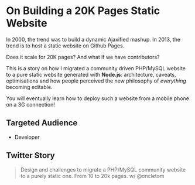 # On Building a 20K Pages Static Website

In 2000, the trend was to build a dynamic Ajaxified mashup.
In 2013, the trend is to host a static website on Github Pages.

Does it scale for 20K pages? And what if we have contributors?

This is a story on how I migrated a community driven PHP/MySQL website to a pure static website generated with **Node.js**:
architecture, caveats, optimisations and how people perceived the new philosophy of *everything* becoming editable.

You will eventually learn how to deploy such a website from a mobile phone on a 3G connection!

## Targeted Audience

- Developer

## Twitter Story

> Design and challenges to migrate a PHP/MySQL community website to a purely static one. From 10 to 20k pages. w/ @oncletom
